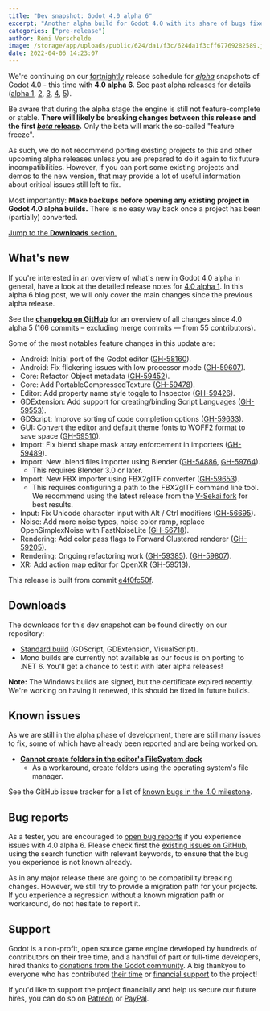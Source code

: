 ```yaml
---
title: "Dev snapshot: Godot 4.0 alpha 6"
excerpt: "Another alpha build for Godot 4.0 with its share of bugs fixes, as well as a few nifty features such as new .blend and FBX importers, lots of noise features with FastNoiseLite, more GDExtension features, input fixes, and more."
categories: ["pre-release"]
author: Rémi Verschelde
image: /storage/app/uploads/public/624/da1/f3c/624da1f3cff67769282589.jpg
date: 2022-04-06 14:23:07
---
```


We're continuing on our <abbr title="Yes, biweekly is a cursed word in English so that's the next best adjective to say 'once every two weeks'.">fortnightly</abbr> release schedule for [*alpha*](https://en.wikipedia.org/wiki/Software_release_life_cycle#Alpha) snapshots of Godot 4.0 - this time with **4.0 alpha 6**. See past alpha releases for details ([alpha 1](/article/dev-snapshot-godot-4-0-alpha-1), [2](/article/dev-snapshot-godot-4-0-alpha-2), [3](/article/dev-snapshot-godot-4-0-alpha-3), [4](/article/dev-snapshot-godot-4-0-alpha-4), [5](/article/dev-snapshot-godot-4-0-alpha-5)).

Be aware that during the alpha stage the engine is still not feature-complete or stable. **There will likely be breaking changes between this release and the first [*beta* release](https://en.wikipedia.org/wiki/Software_release_life_cycle#Beta).** Only the beta will mark the so-called "feature freeze".

As such, we do not recommend porting existing projects to this and other upcoming alpha releases unless you are prepared to do it again to fix future incompatibilities. However, if you can port some existing projects and demos to the new version, that may provide a lot of useful information about critical issues still left to fix.

Most importantly: **Make backups before opening any existing project in Godot 4.0 alpha builds.** There is no easy way back once a project has been (partially) converted.

[Jump to the **Downloads** section.](#downloads)

## What's new

If you're interested in an overview of what's new in Godot 4.0 alpha in general, have a look at the detailed release notes for [4.0 alpha 1](/article/dev-snapshot-godot-4-0-alpha-1). In this alpha 6 blog post, we will only cover the main changes since the previous alpha release.

See the [**changelog on GitHub**](https://github.com/godotengine/godot/compare/d7d528c15f0e858b52bb0f510ff47e65c2341de1...e4f0fc50f79336cf76beec40e5e8e5164b288714) for an overview of all changes since 4.0 alpha 5 (166 commits – excluding merge commits ― from 55 contributors).

Some of the most notables feature changes in this update are:

- Android: Initial port of the Godot editor ([GH-58160](https://github.com/godotengine/godot/pull/58160)).
- Android: Fix flickering issues with low processor mode ([GH-59607](https://github.com/godotengine/godot/pull/59607)).
- Core: Refactor Object metadata ([GH-59452](https://github.com/godotengine/godot/pull/59452)).
- Core: Add PortableCompressedTexture ([GH-59478](https://github.com/godotengine/godot/pull/59478)).
- Editor: Add property name style toggle to Inspector ([GH-59426](https://github.com/godotengine/godot/pull/59426)).
- GDExtension: Add support for creating/binding Script Languages ([GH-59553](https://github.com/godotengine/godot/pull/59553)).
- GDScript: Improve sorting of code completion options ([GH-59633](https://github.com/godotengine/godot/pull/59633)).
- GUI: Convert the editor and default theme fonts to WOFF2 format to save space ([GH-59510](https://github.com/godotengine/godot/pull/59510)).
- Import: Fix blend shape mask array enforcement in importers ([GH-59489](https://github.com/godotengine/godot/pull/59489)).
- Import: New .blend files importer using Blender ([GH-54886](https://github.com/godotengine/godot/pull/54886), [GH-59764](https://github.com/godotengine/godot/pull/59764)).
  * This requires Blender 3.0 or later.
- Import: New FBX importer using FBX2glTF converter ([GH-59653](https://github.com/godotengine/godot/pull/59653)).
  * This requires configuring a path to the FBX2glTF command line tool. We recommend using the latest release from the [V-Sekai fork](https://github.com/V-Sekai/FBX2glTF/releases) for best results.
- Input: Fix Unicode character input with Alt / Ctrl modifiers ([GH-56695](https://github.com/godotengine/godot/pull/56695)).
- Noise: Add more noise types, noise color ramp, replace OpenSimplexNoise with FastNoiseLite ([GH-56718](https://github.com/godotengine/godot/pull/56718)).
- Rendering: Add color pass flags to Forward Clustered renderer ([GH-59205](https://github.com/godotengine/godot/pull/59205)).
- Rendering: Ongoing refactoring work ([GH-59385](https://github.com/godotengine/godot/pull/59385)). ([GH-59807](https://github.com/godotengine/godot/pull/59807)).
- XR: Add action map editor for OpenXR ([GH-59513](https://github.com/godotengine/godot/pull/59513)).

This release is built from commit [e4f0fc50f](https://github.com/godotengine/godot/commit/e4f0fc50f79336cf76beec40e5e8e5164b288714).

<a id="downloads"></a>
## Downloads

The downloads for this dev snapshot can be found directly on our repository:

* [Standard build](https://github.com/godotengine/godot-builds/releases/4.0-alpha6) (GDScript, GDExtension, VisualScript).
* Mono builds are currently not available as our focus is on porting to .NET 6. You'll get a chance to test it with later alpha releases!

**Note:** The Windows builds are signed, but the certificate expired recently. We're working on having it renewed, this should be fixed in future builds.

## Known issues

As we are still in the alpha phase of development, there are still many issues to fix, some of which have already been reported and are being worked on.

- [**Cannot create folders in the editor's FileSystem dock**](https://github.com/godotengine/godot/issues/59956)
  - As a workaround, create folders using the operating system's file manager.

See the GitHub issue tracker for a list of [known bugs in the 4.0 milestone](https://github.com/godotengine/godot/issues?q=is%3Aissue+is%3Aopen+milestone%3A4.0+label%3Abug+).

## Bug reports

As a tester, you are encouraged to [open bug reports](https://github.com/godotengine/godot/issues) if you experience issues with 4.0 alpha 6. Please check first the [existing issues on GitHub](https://github.com/godotengine/godot/issues), using the search function with relevant keywords, to ensure that the bug you experience is not known already.

As in any major release there are going to be compatibility breaking changes. However, we still try to provide a migration path for your projects. If you experience a regression without a known migration path or workaround, do not hesitate to report it.

## Support

Godot is a non-profit, open source game engine developed by hundreds of contributors on their free time, and a handful of part or full-time developers, hired thanks to [donations from the Godot community](https://godotengine.org/donate). A big thankyou to everyone who has contributed [their time](https://github.com/godotengine/godot/blob/master/AUTHORS.md) or [financial support](https://github.com/godotengine/godot/blob/master/DONORS.md) to the project!

If you'd like to support the project financially and help us secure our future hires, you can do so on [Patreon](https://www.patreon.com/godotengine) or [PayPal](https://godotengine.org/donate).
